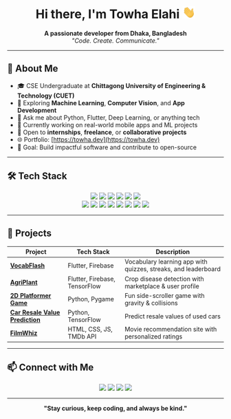 <h1 align="center">Hi there, I'm Towha Elahi <img src="https://raw.githubusercontent.com/ABSphreak/ABSphreak/master/gifs/Hi.gif" width="30px"></h1>

<p align="center">
  <b>A passionate developer from Dhaka, Bangladesh</b><br>
  <i>"Code. Create. Communicate."</i>
</p>

---

## 🚀 About Me

- 🎓 CSE Undergraduate at **Chittagong University of Engineering & Technology (CUET)**  
- 🧠 Exploring **Machine Learning**, **Computer Vision**, and **App Development**
- 💬 Ask me about Python, Flutter, Deep Learning, or anything tech
- 🌱 Currently working on real-world mobile apps and ML projects
- 💼 Open to **internships**, **freelance**, or **collaborative projects**
- 🌐 Portfolio: [https://towha.dev](https://towha.dev)
- 🎯 Goal: Build impactful software and contribute to open-source

---

## 🛠️ Tech Stack

<p align="center">
  <img src="https://img.shields.io/badge/C-00599C?style=for-the-badge&logo=c&logoColor=white"/>
  <img src="https://img.shields.io/badge/C++-00599C?style=for-the-badge&logo=cplusplus&logoColor=white"/>
  <img src="https://img.shields.io/badge/Python-3776AB?style=for-the-badge&logo=python&logoColor=white"/>
  <img src="https://img.shields.io/badge/HTML-E34F26?style=for-the-badge&logo=html5&logoColor=white"/>
  <img src="https://img.shields.io/badge/CSS-1572B6?style=for-the-badge&logo=css3&logoColor=white"/>
  <img src="https://img.shields.io/badge/JavaScript-F7DF1E?style=for-the-badge&logo=javascript&logoColor=black"/>
  <br/>
  <img src="https://img.shields.io/badge/Flutter-02569B?style=for-the-badge&logo=flutter&logoColor=white"/>
  <img src="https://img.shields.io/badge/Firebase-ffca28?style=for-the-badge&logo=firebase&logoColor=black"/>
  <img src="https://img.shields.io/badge/MongoDB-4EA94B?style=for-the-badge&logo=mongodb&logoColor=white"/>
  <img src="https://img.shields.io/badge/TensorFlow-FF6F00?style=for-the-badge&logo=tensorflow&logoColor=white"/>
  <img src="https://img.shields.io/badge/PyTorch-EE4C2C?style=for-the-badge&logo=pytorch&logoColor=white"/>
  <img src="https://img.shields.io/badge/Keras-D00000?style=for-the-badge&logo=keras&logoColor=white"/>
  <img src="https://img.shields.io/badge/SQLite-003B57?style=for-the-badge&logo=sqlite&logoColor=white"/>
  <img src="https://img.shields.io/badge/Blender-F5792A?style=for-the-badge&logo=blender&logoColor=white"/>
</p>

---

## 🧠 Projects

| Project | Tech Stack | Description |
|--------|------------|-------------|
| [**VocabFlash**](https://github.com/towhaEL/Vocab-Flash) | Flutter, Firebase | Vocabulary learning app with quizzes, streaks, and leaderboard |
| [**AgriPlant**](https://github.com/towhaEL/AgriPlant) | Flutter, Firebase, TensorFlow | Crop disease detection with marketplace & user profile |
| [**2D Platformer Game**](https://github.com/towhaEL/PlatformerGame) | Python, Pygame | Fun side-scroller game with gravity & collisions |
| [**Car Resale Value Prediction**](https://github.com/towhaEL/Car-Resale-Value-Prediction) | Python, TensorFlow | Predict resale values of used cars |
| [**FilmWhiz**](https://github.com/towhaEL/FilmWhiz) | HTML, CSS, JS, TMDb API | Movie recommendation site with personalized ratings |

---

## 📫 Connect with Me

<p align="center">
  <a href="mailto:towhae@gmail.com"><img src="https://img.shields.io/badge/Gmail-D14836?style=for-the-badge&logo=gmail&logoColor=white"/></a>
  <a href="https://www.linkedin.com/in/towhae"><img src="https://img.shields.io/badge/LinkedIn-0077B5?style=for-the-badge&logo=linkedin&logoColor=white"/></a>
  <a href="https://github.com/towhaEL"><img src="https://img.shields.io/badge/GitHub-100000?style=for-the-badge&logo=github&logoColor=white"/></a>
  <a href="https://towha.dev"><img src="https://img.shields.io/badge/Portfolio-12100E?style=for-the-badge&logo=web&logoColor=white"/></a>
</p>

---

<p align="center">
  <b>"Stay curious, keep coding, and always be kind."</b>
</p>
